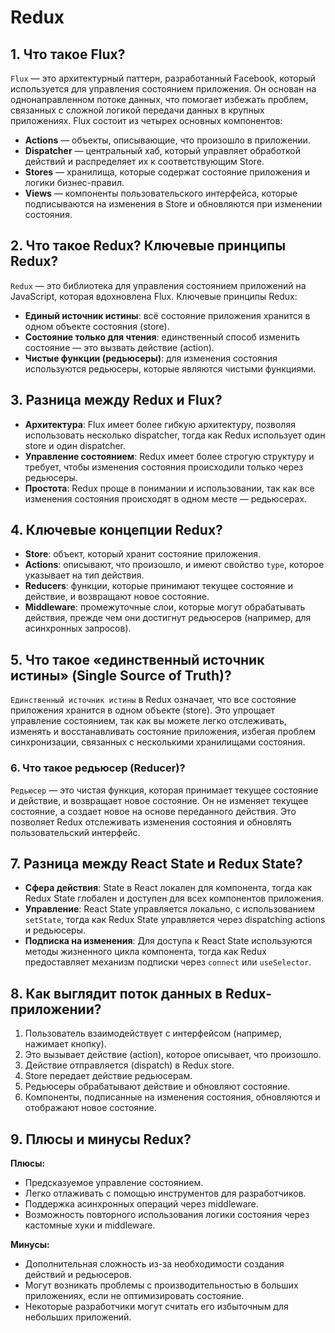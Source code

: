 # **Redux**

## 1. **Что такое Flux?**

`Flux` — это архитектурный паттерн, разработанный Facebook, который используется для управления состоянием приложения. Он основан на однонаправленном потоке данных, что помогает избежать проблем, связанных с сложной логикой передачи данных в крупных приложениях. Flux состоит из четырех основных компонентов:
- **Actions** — объекты, описывающие, что произошло в приложении.
- **Dispatcher** — центральный хаб, который управляет обработкой действий и распределяет их к соответствующим Store.
- **Stores** — хранилища, которые содержат состояние приложения и логики бизнес-правил.
- **Views** — компоненты пользовательского интерфейса, которые подписываются на изменения в Store и обновляются при изменении состояния.

## 2. **Что такое Redux? Ключевые принципы Redux?**

`Redux` — это библиотека для управления состоянием приложений на JavaScript, которая вдохновлена Flux. Ключевые принципы Redux:
- **Единый источник истины**: всё состояние приложения хранится в одном объекте состояния (store).
- **Состояние только для чтения**: единственный способ изменить состояние — это вызвать действие (action).
- **Чистые функции (редьюсеры)**: для изменения состояния используются редьюсеры, которые являются чистыми функциями.

## 3. **Разница между Redux и Flux?**

- **Архитектура**: Flux имеет более гибкую архитектуру, позволяя использовать несколько dispatcher, тогда как Redux использует один store и один dispatcher.
- **Управление состоянием**: Redux имеет более строгую структуру и требует, чтобы изменения состояния происходили только через редьюсеры.
- **Простота**: Redux проще в понимании и использовании, так как все изменения состояния происходят в одном месте — редьюсерах.

## 4. **Ключевые концепции Redux?**

- **Store**: объект, который хранит состояние приложения.
- **Actions**: описывают, что произошло, и имеют свойство `type`, которое указывает на тип действия.
- **Reducers**: функции, которые принимают текущее состояние и действие, и возвращают новое состояние.
- **Middleware**: промежуточные слои, которые могут обрабатывать действия, прежде чем они достигнут редьюсеров (например, для асинхронных запросов).

## 5. **Что такое «единственный источник истины» (Single Source of Truth)?**

`Единственный источник истины` в Redux означает, что все состояние приложения хранится в одном объекте (store). Это упрощает управление состоянием, так как вы можете легко отслеживать, изменять и восстанавливать состояние приложения, избегая проблем синхронизации, связанных с несколькими хранилищами состояния.

### 6. **Что такое редьюсер (Reducer)?**

`Редьюсер` — это чистая функция, которая принимает текущее состояние и действие, и возвращает новое состояние. Он не изменяет текущее состояние, а создает новое на основе переданного действия. Это позволяет Redux отслеживать изменения состояния и обновлять пользовательский интерфейс.

## 7. **Разница между React State и Redux State?**

- **Сфера действия**: State в React локален для компонента, тогда как Redux State глобален и доступен для всех компонентов приложения.
- **Управление**: React State управляется локально, с использованием `setState`, тогда как Redux State управляется через dispatching actions и редьюсеры.
- **Подписка на изменения**: Для доступа к React State используются методы жизненного цикла компонента, тогда как Redux предоставляет механизм подписки через `connect` или `useSelector`.

## 8. **Как выглядит поток данных в Redux-приложении?**

1. Пользователь взаимодействует с интерфейсом (например, нажимает кнопку).
2. Это вызывает действие (action), которое описывает, что произошло.
3. Действие отправляется (dispatch) в Redux store.
4. Store передает действие редьюсерам.
5. Редьюсеры обрабатывают действие и обновляют состояние.
6. Компоненты, подписанные на изменения состояния, обновляются и отображают новое состояние.

## 9. **Плюсы и минусы Redux?**

**Плюсы:**
- Предсказуемое управление состоянием.
- Легко отлаживать с помощью инструментов для разработчиков.
- Поддержка асинхронных операций через middleware.
- Возможность повторного использования логики состояния через кастомные хуки и middleware.

**Минусы:**
- Дополнительная сложность из-за необходимости создания действий и редьюсеров.
- Могут возникать проблемы с производительностью в больших приложениях, если не оптимизировать состояние.
- Некоторые разработчики могут считать его избыточным для небольших приложений.